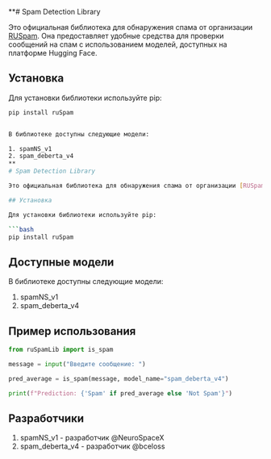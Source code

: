 **# Spam Detection Library

Это официальная библиотека для обнаружения спама от организации [RUSpam](https://huggingface.co/RUSpam). Она предоставляет удобные средства для проверки сообщений на спам с использованием моделей, доступных на платформе Hugging Face.

## Установка

Для установки библиотеки используйте pip:

```bash
pip install ruSpam


В библиотеке доступны следующие модели:

1. spamNS_v1
2. spam_deberta_v4
**
# Spam Detection Library

Это официальная библиотека для обнаружения спама от организации [RUSpam](https://huggingface.co/RUSpam). Она предоставляет удобные средства для проверки сообщений на спам с использованием моделей, доступных на платформе Hugging Face.

## Установка

Для установки библиотеки используйте pip:

```bash
pip install ruSpam
```

## Доступные модели

В библиотеке доступны следующие модели:

1. spamNS_v1
2. spam_deberta_v4

## Пример использования

```python
from ruSpamLib import is_spam

message = input("Введите сообщение: ")

pred_average = is_spam(message, model_name="spam_deberta_v4")

print(f"Prediction: {'Spam' if pred_average else 'Not Spam'}")
```

## Разработчики

1. spamNS_v1 - разработчик @NeuroSpaceX
2. spam_deberta_v4 - разработчик @bceloss
